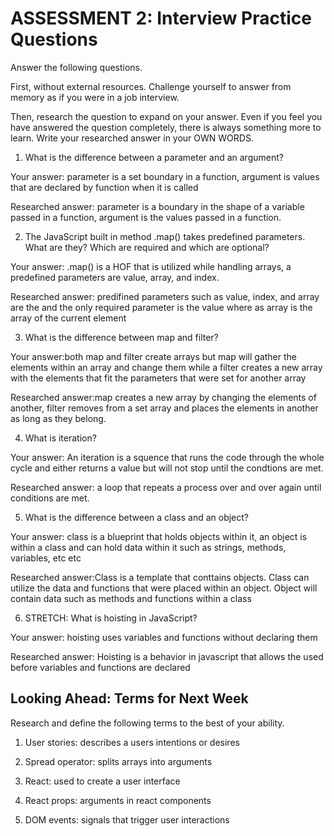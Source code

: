 # ASSESSMENT 2: Interview Practice Questions

Answer the following questions.

First, without external resources. Challenge yourself to answer from memory as if you were in a job interview.

Then, research the question to expand on your answer. Even if you feel you have answered the question completely, there is always something more to learn. Write your researched answer in your OWN WORDS.

1. What is the difference between a parameter and an argument?

Your answer: parameter is a set boundary in a function, argument is values that are declared by function when it is called

Researched answer: parameter is a boundary in the shape of a variable passed in a function, argument is the values passed in a function.

2. The JavaScript built in method .map() takes predefined parameters. What are they? Which are required and which are optional?

Your answer: .map() is a HOF that is utilized while handling arrays, a predefined parameters are value, array, and index.

Researched answer:  predifined parameters such as value, index, and array are the and the only required parameter is the value where as array is the array of the current element 

3. What is the difference between map and filter?

Your answer:both map and filter create arrays but map will gather the elements within an array and change them while a filter creates a new array with the elements that fit the parameters that were set for another array

Researched answer:map creates a new array by changing the elements of another, filter removes from a set array and places the elements in another as long as they belong.

4. What is iteration?

Your answer: An iteration is a squence that runs the code through the whole cycle and either returns a value but will not stop until the condtions are met.

Researched answer: a loop that repeats a process over and over again until conditions are met.

5. What is the difference between a class and an object?

Your answer: class is a blueprint that holds objects within it, an object is within a class and can hold data within it such as strings, methods, variables, etc etc

Researched answer:Class is a template that conttains objects. Class can utilize the data and functions that were placed within an object. Object will contain data such as methods and functions within a class

6. STRETCH: What is hoisting in JavaScript?

Your answer: hoisting uses variables and functions without declaring them

Researched answer: Hoisting is a behavior in javascript that allows the used before variables and functions are declared

## Looking Ahead: Terms for Next Week

Research and define the following terms to the best of your ability.

1. User stories: describes a users intentions or desires

2. Spread operator: splits arrays into arguments 

3. React: used to create a user interface

4. React props: arguments in react components

5. DOM events: signals that trigger user interactions 
